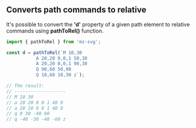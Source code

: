 ## Converts path commands to relative

It's possible to convert the **'d'** property of a given path element to relative commands using **pathToRel()** function.

```js
import { pathToRel } from 'mz-svg';

const d = pathToRel(`M 10,30
           A 20,20 0,0,1 50,30
           A 20,20 0,0,1 90,30
           Q 90,60 50,90
           Q 10,60 10,30 z`);

// The result:
// -------------------
// M 10 30 
// a 20 20 0 0 1 40 0 
// a 20 20 0 0 1 40 0 
// q 0 30 -40 60 
// q -40 -30 -40 -60 z
```

